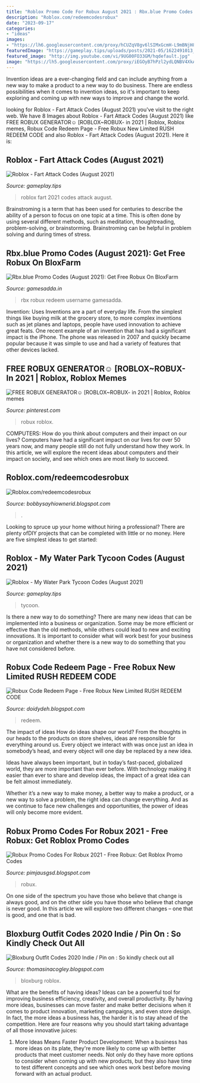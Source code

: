```yaml
---
title: "Roblox Promo Code For Robux August 2021 : Rbx.blue Promo Codes (august 2021): Get Free Robux On Bloxfarm"
description: "Roblox.com/redeemcodesrobux"
date: "2023-09-17"
categories:
- "ideas"
images:
- "https://lh6.googleusercontent.com/proxy/hCUZqV8gv6lSIMxGcmH-L9mBNjH8kLzH4SDJSNhYYQogfFk5VA_MySAVpuVf-PZPUm4Z6IQ3kU3R9SgaTihpPDDZun3nlJT9=w1200-h630-pd"
featuredImage: "https://gameplay.tips/uploads/posts/2021-05/1622491013_roblox.jpg"
featured_image: "http://img.youtube.com/vi/9UG00FO33GM/hqdefault.jpg"
image: "https://lh5.googleusercontent.com/proxy/iEGOyB7hPzl2ydLQNBV4XkARX0KcAWeozJ-3iozKPOidEGrKV6ld1HEZs5sxeIYYxgK10TpWUmh97Ozx4dV7TLH3ZOmvTnt0=w1200-h630-pd"
---
```



Invention ideas are a ever-changing field and can include anything from a new way to make a product to a new way to do business. There are endless possibilities when it comes to invention ideas, so it's important to keep exploring and coming up with new ways to improve and change the world.

	

		
looking for Roblox - Fart Attack Codes (August 2021) you've visit to the right web. We have 8 Images about Roblox - Fart Attack Codes (August 2021) like FREE ROBUX GENERATOR☺ [ROBLOX~ROBUX- in 2021 | Roblox, Roblox memes, Robux Code Redeem Page - Free Robux New Limited RUSH REDEEM CODE and also Roblox - Fart Attack Codes (August 2021). Here it is:
		
    
## Roblox - Fart Attack Codes (August 2021)

<img loading=lazy src="https://gameplay.tips/uploads/posts/2021-02/1614360550_roblox.jpg" onerror="this.onerror=null;this.src='https://tse3.mm.bing.net/th?id=OIP.Jdmj0oUzsJr_ARhzES6_gwHaEK&amp;pid=15.1';" alt="Roblox - Fart Attack Codes (August 2021)">

_Source: gameplay.tips_

>roblox fart 2021 codes attack august. 

	

Brainstroming is a term that has been used for centuries to describe the ability of a person to focus on one topic at a time. This is often done by using several different methods, such as meditation, thoughtreading, problem-solving, or brainstorming. Brainstroming can be helpful in problem solving and during times of stress.

    
## Rbx.blue Promo Codes (August 2021): Get Free Robux On BloxFarm

<img loading=lazy src="https://gamesadda.in/wp-content/uploads/2021/08/Rbx-Blue-Codes-768x269.jpg" onerror="this.onerror=null;this.src='https://tse3.mm.bing.net/th?id=OIP.UTjP_SsEn_uiDRCqXl8kMAHaCm&amp;pid=15.1';" alt="Rbx.blue Promo Codes (August 2021): Get Free Robux On BloxFarm">

_Source: gamesadda.in_

>rbx robux redeem username gamesadda. 

	

Invention: Uses
Inventions are a part of everyday life. From the simplest things like buying milk at the grocery store, to more complex inventions such as jet planes and laptops, people have used innovation to achieve great feats. 
One recent example of an invention that has had a significant impact is the iPhone. The phone was released in 2007 and quickly became popular because it was simple to use and had a variety of features that other devices lacked.

    
## FREE ROBUX GENERATOR☺ [ROBLOX~ROBUX- In 2021 | Roblox, Roblox Memes

<img loading=lazy src="https://i.pinimg.com/originals/e4/c0/58/e4c05879d011e0f663cd7ad3c43b3b84.png" onerror="this.onerror=null;this.src='https://tse3.mm.bing.net/th?id=OIP.BS0w1N3xZdrDp-tW76LHLgHaLH&amp;pid=15.1';" alt="FREE ROBUX GENERATOR☺ [ROBLOX~ROBUX- in 2021 | Roblox, Roblox memes">

_Source: pinterest.com_

>robux roblox. 

	

COMPUTERS: How do you think about computers and their impact on our lives?
Computers have had a significant impact on our lives for over 50 years now, and many people still do not fully understand how they work. In this article, we will explore the recent ideas about computers and their impact on society, and see which ones are most likely to succeed.

    
## Roblox.com/redeemcodesrobux

<img loading=lazy src="https://lh6.googleusercontent.com/proxy/hCUZqV8gv6lSIMxGcmH-L9mBNjH8kLzH4SDJSNhYYQogfFk5VA_MySAVpuVf-PZPUm4Z6IQ3kU3R9SgaTihpPDDZun3nlJT9=w1200-h630-pd" onerror="this.onerror=null;this.src='https://tse3.mm.bing.net/th?id=OIP.ZHLpe3JRJJClZqGa64KDaAHaD4&amp;pid=15.1';" alt="Roblox.com/redeemcodesrobux">

_Source: bobbysayhiownerid.blogspot.com_

>. 

	

Looking to spruce up your home without hiring a professional? There are plenty ofDIY projects that can be completed with little or no money. Here are five simplest ideas to get started: 

    
## Roblox - My Water Park Tycoon Codes (August 2021)

<img loading=lazy src="https://gameplay.tips/uploads/posts/2021-05/1622491013_roblox.jpg" onerror="this.onerror=null;this.src='https://tse3.mm.bing.net/th?id=OIP.D27RDqzMRx3RBNxfA8ueNQHaEc&amp;pid=15.1';" alt="Roblox - My Water Park Tycoon Codes (August 2021)">

_Source: gameplay.tips_

>tycoon. 

	

Is there a new way to do something?
There are many new ideas that can be implemented into a business or organization. Some may be more efficient or effective than the old methods, while others could lead to new and exciting innovations. It is important to consider what will work best for your business or organization and whether there is a new way to do something that you have not considered before.

    
## Robux Code Redeem Page - Free Robux New Limited RUSH REDEEM CODE

<img loading=lazy src="https://lh5.googleusercontent.com/proxy/iEGOyB7hPzl2ydLQNBV4XkARX0KcAWeozJ-3iozKPOidEGrKV6ld1HEZs5sxeIYYxgK10TpWUmh97Ozx4dV7TLH3ZOmvTnt0=w1200-h630-pd" onerror="this.onerror=null;this.src='https://tse4.mm.bing.net/th?id=OIP.oQZeb6CXtZ0vMWge1zSBFAHaD4&amp;pid=15.1';" alt="Robux Code Redeem Page - Free Robux New Limited RUSH REDEEM CODE">

_Source: doidydeh.blogspot.com_

>redeem. 

	

The impact of ideas
How do ideas shape our world?
From the thoughts in our heads to the products on store shelves, ideas are responsible for everything around us. Every object we interact with was once just an idea in somebody’s head, and every object will one day be replaced by a new idea.

Ideas have always been important, but in today’s fast-paced, globalized world, they are more important than ever before. With technology making it easier than ever to share and develop ideas, the impact of a great idea can be felt almost immediately.

Whether it’s a new way to make money, a better way to make a product, or a new way to solve a problem, the right idea can change everything. And as we continue to face new challenges and opportunities, the power of ideas will only become more evident.

    
## Robux Promo Codes For Robux 2021 - Free Robux: Get Roblox Promo Codes

<img loading=lazy src="http://img.youtube.com/vi/9UG00FO33GM/hqdefault.jpg" onerror="this.onerror=null;this.src='https://tse1.mm.bing.net/th?id=OIP.-pjr8MT6KlPU6fSTzlrMtAHaFj&amp;pid=15.1';" alt="Robux Promo Codes For Robux 2021 - Free Robux: Get Roblox Promo Codes">

_Source: pimjausgsd.blogspot.com_

>robux. 

	

On one side of the spectrum you have those who believe that change is always good, and on the other side you have those who believe that change is never good. In this article we will explore two different changes – one that is good, and one that is bad.

    
## Bloxburg Outfit Codes 2020 Indie / Pin On : So Kindly Check Out All

<img loading=lazy src="https://i.pinimg.com/originals/89/8f/62/898f626964878202bb6eab87e4046428.jpg" onerror="this.onerror=null;this.src='https://tse1.mm.bing.net/th?id=OIP.ocYoKlDkQll_f6o0OR-oegHaHa&amp;pid=15.1';" alt="Bloxburg Outfit Codes 2020 Indie / Pin on : So kindly check out all">

_Source: thomasinacogley.blogspot.com_

>bloxburg roblox. 

	

What are the benefits of having ideas?
Ideas can be a powerful tool for improving business efficiency, creativity, and overall productivity. By having more ideas, businesses can move faster and make better decisions when it comes to product innovation, marketing campaigns, and even store design. In fact, the more ideas a business has, the harder it is to stay ahead of the competition. Here are four reasons why you should start taking advantage of all those innovative juices:
1. More Ideas Means Faster Product Development: When a business has more ideas on its plate, they're more likely to come up with better products that meet customer needs. Not only do they have more options to consider when coming up with new products, but they also have time to test different concepts and see which ones work best before moving forward with an actual product.

